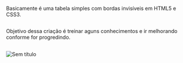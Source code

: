 

Basicamente é uma tabela simples com bordas invisíveis em HTML5 e CSS3. 

##
Objetivo dessa criação é treinar aguns conhecimentos e ir melhorando conforme for progredindo.

##

![Sem título](https://user-images.githubusercontent.com/106722825/183240312-120416d8-4ea5-4759-b3bb-3aced13adeab.png)

